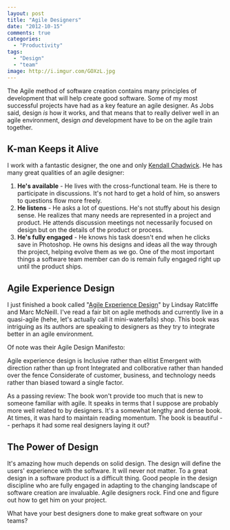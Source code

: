```yaml
---
layout: post
title: "Agile Designers"
date: "2012-10-15"
comments: true
categories:
  - "Productivity"
tags:
  - "Design"
  - "team"
image: http://i.imgur.com/GOXzL.jpg
---
```


The Agile method of software creation contains many principles of development that will help create good software.  Some of my most successful projects have had as a key feature an agile designer.  As Jobs said, design *is* how it works, and that means that to really deliver well in an agile environment, design *and* development have to be on the agile train together.

<!--more-->

## K-man Keeps it Alive

I work with a fantastic designer, the one and only [Kendall Chadwick](http://www.composition3.com/).  He has many great qualities of an agile designer:

1. **He's available** - He lives with the cross-functional team.  He is there to participate in discussions.  It's not hard to get a hold of him, so answers to questions flow more freely.
2. **He listens** - He asks a lot of questions.  He's not stuffy about his design sense.  He realizes that many needs are represented in a project and product.  He attends discussion meetings not necessarily focused on design but on the details of the product or process.
3. **He's fully engaged** - He knows his task doesn't end when he clicks save in Photoshop.  He owns his designs and ideas all the way through the project, helping evolve them as we go. One of the most important things a software team member can do is remain fully engaged right up until the product ships.

## Agile Experience Design

I just finished a book called "[Agile Experience Design](http://www.amazon.com/Agile-Experience-Design-Designers-Continuous/dp/0321804813)" by Lindsay Ratcliffe and Marc McNeill.  I've read a fair bit on agile methods and currently live in a quasi-agile (hehe, let's actually call it mini-waterfalls) shop.  This book was intriguing as its authors are speaking to designers as they try to integrate better in an agile environment.

Of note was their Agile Design Manifesto:

Agile experience design is
Inclusive rather than elitist
Emergent with direction rather than up front
Integrated and collborative rather than handed over the fence
Considerate of customer, business, and technology needs rather than biased toward a single factor.

As a passing review:  The book won't provide too much that is new to someone familiar with agile.  It speaks in terms that I suppose are probably more well related to by designers.  It's a somewhat lengthy and dense book.  At times, it was hard to maintain reading momentum.  The book is beautiful -- perhaps it had some real designers laying it out?

## The Power of Design

It's amazing how much depends on solid design.  The design will define the users' experience with the software.  It will never not matter.  To a great design in a software product is a difficult thing.  Good people in the design discipline who are fully engaged in adapting to the changing landscape of software creation are invaluable.  Agile designers rock.  Find one and figure out how to get him on your project.

What have your best designers done to make great software on your teams?
